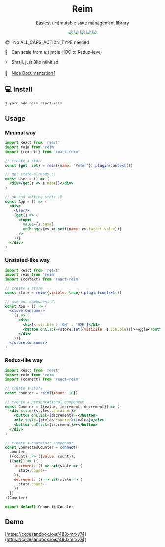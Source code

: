 <h1 align="center">
  Reim
</h1>

<p align="center">
Easiest (im)mutable state management library
</p>

<p align="center">
  <img src="https://img.shields.io/npm/v/reim.svg">
  <img src="https://img.shields.io/npm/dm/reim.svg">
  <img src="https://travis-ci.org/IniZio/reim.svg?branch=master">
  <img src="https://api.codacy.com/project/badge/Coverage/1560c0832a3a41df8bfe51083fd92c20">
  <img src="https://api.codacy.com/project/badge/Grade/1560c0832a3a41df8bfe51083fd92c20">
</p>

:sunglasses: &nbsp; No ALL_CAPS_ACTION_TYPE needed

:muscle: &nbsp; Can scale from a simple HOC to Redux-level

:zap: &nbsp; Small, just 8kb minified

:book: &nbsp; [Nice Documentation?](https://reimjs.gitbook.io/reim)

## :computer: Install

```sh
$ yarn add reim react-reim
```

## Usage

### Minimal way

```jsx
import React from 'react'
import reim from 'reim'
import {context} from 'react-reim'

// create a store
const {get, set} = reim({name: 'Peter'}).plugin(context())

// get state already :)
const User = () => (
  <div>{get(s => s.name)}</div>
)

// oh and setting state :D
const App = () => (
  <div>
    <User/>
    {get(s => (
      <input
        value={s.name}
        onChange={ev => set({name: ev.target.value})}
      />
    ))}
  </div>
)
```

### Unstated-like way

```jsx
import React from 'react'
import reim from 'reim'
import {context} from 'react-reim'

// create a store
const store = reim({visible: true}).plugin(context())

// use our component 8)
const App = () => (
  <store.Consumer>
    {s => (
      <div>
        <h1>{s.visible ? 'ON' : 'OFF'}</h1>
        <button onClick={store.set({visibile: s.visible})}>Toggle</button>
      </div>
    ))}
  </store.Consumer>
)
```

### Redux-like way

```jsx
import React from 'react'
import reim from 'reim'
import {connect} from 'react-reim'

// create a store
const counter = reim({count: 10})

// create a presentational component
const Counter = ({value, increment, decrement}) => (
  <div style={styles.container}>
    <button onClick={decrement}>-</button>
    <div style={styles.counter}>{value}</div>
    <button onClick={increment}>+</button>
  </div>
)

// create a container component
const ConnectedCounter = connect(
  counter,
  ({count}) => ({value: count}),
  ({set}) => ({
    increment: () => set(state => {
      state.count++
    }),
    decrement: () => set(state => {
      state.count--
    })
  })
)(Counter)

export default ConnectedCounter
```

## Demo

[https://codesandbox.io/s/480xmrxy74](https://codesandbox.io/s/480xmrxy74)
